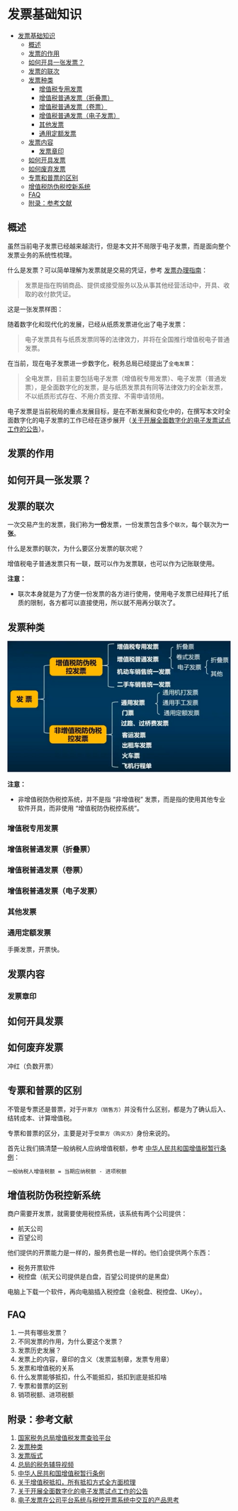 # 发票基础知识

<!-- TOC -->

- [发票基础知识](#发票基础知识)
  - [概述](#概述)
  - [发票的作用](#发票的作用)
  - [如何开具一张发票？](#如何开具一张发票)
  - [发票的联次](#发票的联次)
  - [发票种类](#发票种类)
    - [增值税专用发票](#增值税专用发票)
    - [增值税普通发票（折叠票）](#增值税普通发票折叠票)
    - [增值税普通发票（卷票）](#增值税普通发票卷票)
    - [增值税普通发票（电子发票）](#增值税普通发票电子发票)
    - [其他发票](#其他发票)
    - [通用定额发票](#通用定额发票)
  - [发票内容](#发票内容)
    - [发票章印](#发票章印)
  - [如何开具发票](#如何开具发票)
  - [如何废弃发票](#如何废弃发票)
  - [专票和普票的区别](#专票和普票的区别)
  - [增值税防伪税控新系统](#增值税防伪税控新系统)
  - [FAQ](#faq)
  - [附录：参考文献](#附录参考文献)

<!-- /TOC -->

## 概述

虽然当前电子发票已经越来越流行，但是本文并不局限于电子发票，而是面向整个发票业务的系统性梳理。

什么是发票？可以简单理解为发票就是交易的凭证，参考 [发票办理指南](http://shanghai.chinatax.gov.cn/bsfw/bszn/znfpbl/201911/t448996.html)：

> 发票是指在购销商品、提供或接受服务以及从事其他经营活动中，开具、收取的收付款凭证。

这是一张发票样图：

随着数字化和现代化的发展，已经从纸质发票进化出了电子发票：

> 电子发票具有与纸质发票同等的法律效力，并将在全国推行增值税电子普通发票。

在当前，现在电子发票进一步数字化，税务总局已经提出了`全电发票`：

> 全电发票，目前主要包括电子发票（增值税专用发票）、电子发票（普通发票），是全面数字化的发票，是与纸质发票具有同等法律效力的全新发票，不以纸质形式存在、不用介质支撑、不需申请领用。

电子发票是当前税局的重点发展目标，是在不断发展和变化中的，在撰写本文时全面数字化的电子发票的工作已经在逐步展开（[关于开展全面数字化的电子发票试点工作的公告](http://shanghai.chinatax.gov.cn/zcfw/zcfgk/swzsgl/202111/t461197.html)）。

## 发票的作用

## 如何开具一张发票？

## 发票的联次

一次交易产生的发票，我们称为**一份**发票，一份发票包含多个`联次`，每个联次为**一张**。

什么是发票的联次，为什么要区分发票的联次呢？

增值税电子普通发票只有一联，既可以作为发票联，也可以作为记账联使用。

**注意：**

- 联次本身就是为了方便一份发票的各方进行使用，使用电子发票已经拜托了纸质的限制，各方都可以直接使用，所以就不用再分联次了。

## 发票种类

![invoice_category2](assets/invoice_category.png)

**注意：**

- 非增值税防伪税控系统，并不是指 “非增值税” 发票，而是指的使用其他专业软件开具，而非使用 “增值税防伪税控系统”。

### 增值税专用发票

### 增值税普通发票（折叠票）

### 增值税普通发票（卷票）

### 增值税普通发票（电子发票）

### 其他发票

### 通用定额发票

手撕发票，开票快。

## 发票内容

### 发票章印

## 如何开具发票

## 如何废弃发票

冲红（负数开票）

## 专票和普票的区别

不管是专票还是普票，对于`开票方（销售方）`并没有什么区别，都是为了确认后入、结转成本、计算增值税。

专票和普票的区分，主要是对于`受票方（购买方）`身份来说的。

首先让我们搞清楚一般纳税人应纳增值税额，参考 [中华人民共和国增值税暂行条例](http://www.chinatax.gov.cn/n810341/n810765/n812171/n812680/c1190937/content.html)：

```txt
一般纳税人增值税额 = 当期应纳税额 - 进项税额
```

## 增值税防伪税控新系统

商户需要开发票，就需要使用税控系统，该系统有两个公司提供：

- 航天公司
- 百望公司

他们提供的开票能力是一样的，服务费也是一样的。他们会提供两个东西：

- 税务开票软件
- 税控盘（航天公司提供是白盘，百望公司提供的是黑盘）

电脑上下载一个软件，再向电脑插入税控盘（金税盘、税控盘、UKey）。

## FAQ

1. 一共有哪些发票？
1. 不同发票的作用，为什么要这个发票？
1. 发票历史发展？
1. 发票上的内容，章印的含义（发票监制章，发票专用章）
1. 发票和增值税的关系
1. 什么发票能够抵扣，什么不能抵扣，抵扣到底是抵扣啥
1. 专票和普票的区别
1. 销项税额、进项税额

## 附录：参考文献

1. [国家税务总局增值税发票查验平台](https://inv-veri.chinatax.gov.cn/)
1. [发票种类](https://inv-veri.chinatax.gov.cn/fpcs/fpzl.html)
1. [发票版式](https://inv-veri.chinatax.gov.cn/fpcs/fpbs.html)
1. [总局的税务辅导视频](https://12366.chinatax.gov.cn/nsrxt/videoondemand/main)
1. [中华人民共和国增值税暂行条例](http://www.chinatax.gov.cn/n810341/n810765/n812171/n812680/c1190937/content.html)
1. [关于增值税抵扣，所有抵扣方式全方面梳理](https://new.qq.com/omn/20201120/20201120A06O8700.html)
1. [关于开展全面数字化的电子发票试点工作的公告](http://shanghai.chinatax.gov.cn/zcfw/zcfgk/swzsgl/202111/t461197.html)
1. [电子发票在公司平台系统与税控开票系统中交互的产品思考](http://www.woshipm.com/pd/3452043.html)
